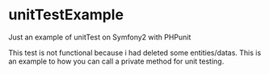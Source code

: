 # unitTestExample
Just an example of unitTest on Symfony2 with PHPunit

This test is not functional because i had deleted some entities/datas.
This is an example to how you can call a private method for unit testing.
